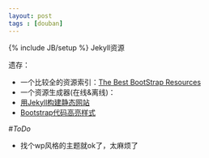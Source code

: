 ```yaml
---
layout: post
tags : [douban]
---
```

{% include JB/setup %}
Jekyll资源

遗存：

- 一个比较全的资源索引：[The Best BootStrap Resources](http://www.w3cplus.com/source/the-best-bootStrap-resources.html)
- 一个资源生成器(在线&离线)：[](http://twitter.github.io/bootstrap/customize.html)
- [用Jekyll构建静态网站](http://net.tutsplus.com/tutorials/other/building-static-sites-with-jekyll/)
- [Bootstrap代码高亮样式](http://imshanks.com/bootstrap-highlighting-of-code/)

#*ToDo*

- 找个wp风格的主题就ok了，太麻烦了


